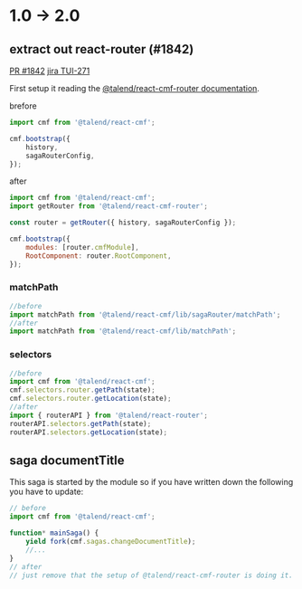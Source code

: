 # 1.0 -> 2.0

## extract out react-router (#1842)

[PR #1842](https://github.com/Talend/ui/pull/1842)
[jira TUI-271](https://jira.talendforge.org/browse/TUI-271)

First setup it reading the [@talend/react-cmf-router documentation](https://www.npmjs.com/package/@talend/react-cmf-router).

brefore
```javascript
import cmf from '@talend/react-cmf';

cmf.bootstrap({
    history,
    sagaRouterConfig,
});
```

after
```javascript
import cmf from '@talend/react-cmf';
import getRouter from '@talend/react-cmf-router';

const router = getRouter({ history, sagaRouterConfig });

cmf.bootstrap({
    modules: [router.cmfModule],
    RootComponent: router.RootComponent,
});
```


### matchPath

```javascript
//before
import matchPath from '@talend/react-cmf/lib/sagaRouter/matchPath';
//after
import matchPath from '@talend/react-cmf/lib/matchPath';
```

### selectors

```javascript
//before
import cmf from '@talend/react-cmf';
cmf.selectors.router.getPath(state);
cmf.selectors.router.getLocation(state);
//after
import { routerAPI } from '@talend/react-router';
routerAPI.selectors.getPath(state);
routerAPI.selectors.getLocation(state);
```

## saga documentTitle

This saga is started by the module so if you have written down the following you have to update:

```javascript
// before
import cmf from '@talend/react-cmf';

function* mainSaga() {
    yield fork(cmf.sagas.changeDocumentTitle);
    //...
}
// after
// just remove that the setup of @talend/react-cmf-router is doing it.
```

